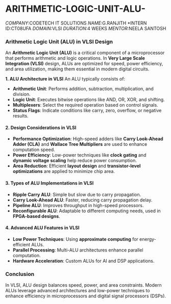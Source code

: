 # ARITHMETIC-LOGIC-UNIT-ALU-
*COMPANY*:CODETECH IT SOLUTIONS
*NAME*:G.RANJITH
*INTERN ID:CT08UFA
*DOMAIN*:VLSI
*DURATION*:4 WEEKS
*MENTOR*:NEELA SANTOSH
### **Arithmetic Logic Unit (ALU) in VLSI Design**  

An **Arithmetic Logic Unit (ALU)** is a critical component of a microprocessor that performs arithmetic and logic operations. In **Very Large Scale Integration (VLSI)** design, ALUs are optimized for speed, power efficiency, and area utilization, making them essential in modern digital circuits.

 **1. ALU Architecture in VLSI**
An ALU typically consists of:  
- **Arithmetic Unit**: Performs addition, subtraction, multiplication, and division.  
- **Logic Unit**: Executes bitwise operations like AND, OR, XOR, and shifting.  
- **Multiplexers**: Select the required operation based on control signals.  
- **Status Flags**: Indicate conditions like carry, zero, overflow, or negative results.  

#### **2. Design Considerations in VLSI**  
- **Performance Optimization**: High-speed adders like **Carry Look-Ahead Adder (CLA)** and **Wallace Tree Multipliers** are used to enhance computation speed.  
- **Power Efficiency**: Low-power techniques like **clock gating** and **dynamic voltage scaling** help reduce power consumption.  
- **Area Reduction**: Efficient **layout design** and **transistor-level optimizations** are applied to minimize chip area.  

#### **3. Types of ALU Implementations in VLSI**  
- **Ripple Carry ALU**: Simple but slow due to carry propagation.  
- **Carry Look-Ahead ALU**: Faster, reducing carry propagation delay.  
- **Pipeline ALU**: Improves throughput in high-speed processors.  
- **Reconfigurable ALU**: Adaptable to different computing needs, used in **FPGA-based designs**.  

#### **4. Advanced ALU Features in VLSI**  
- **Low Power Techniques**: Using **approximate computing** for energy-efficient ALUs.  
- **Parallel Processing**: Multi-ALU architectures enhance parallel computation.  
- **Hardware Acceleration**: Custom ALUs for AI and DSP applications.  

### **Conclusion**  
In VLSI, ALU design balances speed, power, and area constraints. Modern ALUs leverage advanced architectures and low-power techniques to enhance efficiency in microprocessors and digital signal processors (DSPs).
